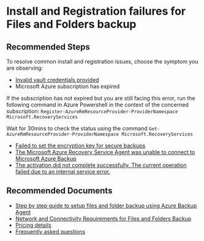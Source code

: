 <properties
	pageTitle="Azure Files & Folders Backup"
	description="Files & Folders Backup Install Registration issues"
	service="microsoft.recoveryservices"
	resource="vaults"
	authors="pvrk"
	ms.author="pvrk"
	displayOrder=""
	selfHelpType="generic"
	supportTopicIds="32553287"
	resourceTags=""
	productPesIds="15206"
	cloudEnvironments="public, fairfax, usnat, ussec"
	articleId="1172727d-c1b2-42cb-8ecc-0ad36a9d1574"
	ownershipId="StorageMediaEdge_Backup"
/>

# Install and Registration failures for Files and Folders backup

## **Recommended Steps**

To resolve common install and registration issues, choose the symptom you are observing:

- [Invalid vault credentials provided](https://aka.ms/invalidvaultcredentials)
- Microsoft Azure subscription has expired

If the subscription has not expired but you are still facing this error, run the following command in Azure Powershell in the context of the concerned subscription: `Register-AzureRmResourceProvider-ProviderNamespace Microsoft.RecoveryServices`
	
Wait for 30mins to check the status using the command `Get-AzureRmResourceProvider-ProviderNamespace Microsoft.RecoveryServices`
	
- [Failed to set the encryption key for secure backups](https://aka.ms/MABAgentEncryptionKeyError)
- [The Microsoft Azure Recovery Service Agent was unable to connect to Microsoft Azure Backup](https://aka.ms/MABagentUnableToConnect)
- [The activation did not complete successfully. The current operation failed due to an internal service error.](https://aka.ms/MABAgentActivationError)


## **Recommended Documents**

- [Step by step guide to setup files and folder backup using Azure Backup Agent](https://aka.ms/AB-AA4dwtm)
- [Network and Connectivity Requirements for Files and Folders Backup](https://aka.ms/AB-MARS-networkconnectivity)
- [Pricing details](https://azure.microsoft.com/pricing/details/backup/)
- [Frequently asked questions](https://aka.ms/AB-MARS-FAQ)
